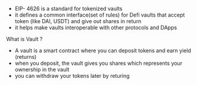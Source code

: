 
- EIP- 4626 is a standard for tokenized vaults 
- it defines a common interface(set of rules) for Defi vaults that accept token (like DAI, USDT) and give out shares in return
- it helps make vaults interoperable with other protocols and DApps



What is Vault ?

- A vault is a smart contract where you can deposit tokens and earn yield (returns)
- when you deposit, the vault gives you shares which represents your ownership in the vault 
- you can withdraw your tokens later by returing 